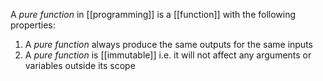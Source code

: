 A *pure function* in [[programming]] is a [[function]] with the following properties:

1. A *pure function* always produce the same outputs for the same inputs
2. A *pure function* is [[immutable]] i.e. it will not affect any arguments or variables outside its scope